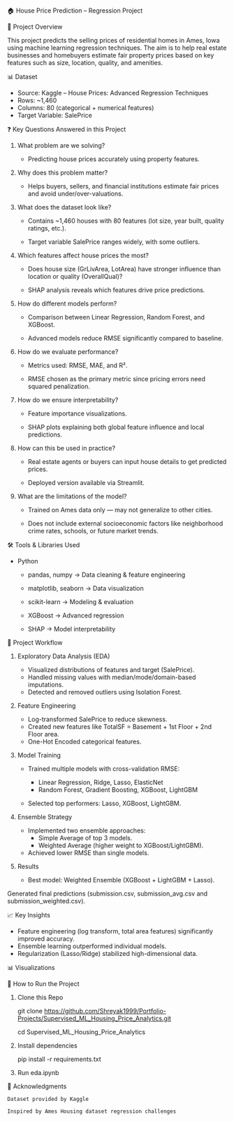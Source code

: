 🏠 House Price Prediction – Regression Project

📌 Project Overview

This project predicts the selling prices of residential homes in Ames, Iowa using machine learning regression techniques. The aim is to help real estate businesses and homebuyers estimate fair property prices based on key features such as size, location, quality, and amenities.


📊 Dataset

- Source: Kaggle – House Prices: Advanced Regression Techniques
- Rows: ~1,460
- Columns: 80 (categorical + numerical features)
- Target Variable: SalePrice


❓ Key Questions Answered in this Project

1. What problem are we solving?
    
    - Predicting house prices accurately using property features.

2. Why does this problem matter?

    - Helps buyers, sellers, and financial institutions estimate fair prices and avoid under/over-valuations.

3. What does the dataset look like?

    - Contains ~1,460 houses with 80 features (lot size, year built, quality ratings, etc.).

    - Target variable SalePrice ranges widely, with some outliers.

4. Which features affect house prices the most?

    - Does house size (GrLivArea, LotArea) have stronger influence than location or quality (OverallQual)?

    - SHAP analysis reveals which features drive price predictions.

5. How do different models perform?

    - Comparison between Linear Regression, Random Forest, and XGBoost.

    - Advanced models reduce RMSE significantly compared to baseline.

6. How do we evaluate performance?

    - Metrics used: RMSE, MAE, and R².

    - RMSE chosen as the primary metric since pricing errors need squared penalization.

7. How do we ensure interpretability?

    - Feature importance visualizations.

    - SHAP plots explaining both global feature influence and local predictions.

8. How can this be used in practice?

    - Real estate agents or buyers can input house details to get predicted prices.

    - Deployed version available via Streamlit.

9. What are the limitations of the model?

    - Trained on Ames data only — may not generalize to other cities.

    - Does not include external socioeconomic factors like neighborhood crime rates, schools, or future market trends.


🛠️ Tools & Libraries Used

- Python

    - pandas, numpy → Data cleaning & feature engineering

    - matplotlib, seaborn → Data visualization

    - scikit-learn → Modeling & evaluation

    - XGBoost → Advanced regression

    - SHAP → Model interpretability


🔎 Project Workflow

1. Exploratory Data Analysis (EDA)

    - Visualized distributions of features and target (SalePrice).
    - Handled missing values with median/mode/domain-based imputations.
    - Detected and removed outliers using Isolation Forest.

2. Feature Engineering

    - Log-transformed SalePrice to reduce skewness.
    - Created new features like TotalSF = Basement + 1st Floor + 2nd Floor area.
    - One-Hot Encoded categorical features.

3. Model Training

    - Trained multiple models with cross-validation RMSE:
        - Linear Regression, Ridge, Lasso, ElasticNet
        - Random Forest, Gradient Boosting, XGBoost, LightGBM

    - Selected top performers: Lasso, XGBoost, LightGBM.

4. Ensemble Strategy

    - Implemented two ensemble approaches:
        - Simple Average of top 3 models.
        - Weighted Average (higher weight to XGBoost/LightGBM).
    - Achieved lower RMSE than single models.

5. Results

    - Best model: Weighted Ensemble (XGBoost + LightGBM + Lasso).

Generated final predictions (submission.csv, submission_avg.csv and submission_weighted.csv).


📈 Key Insights

- Feature engineering (log transform, total area features) significantly improved accuracy.
- Ensemble learning outperformed individual models.
- Regularization (Lasso/Ridge) stabilized high-dimensional data.


📊 Visualizations


🚀 How to Run the Project
1. Clone this Repo

    git clone https://github.com/Shreyak1999/Portfolio-Projects/Supervised_ML_Housing_Price_Analytics.git

    cd Supervised_ML_Housing_Price_Analytics

2. Install dependencies

    pip install -r requirements.txt

3. Run eda.ipynb



🙌 Acknowledgments

    Dataset provided by Kaggle

    Inspired by Ames Housing dataset regression challenges
